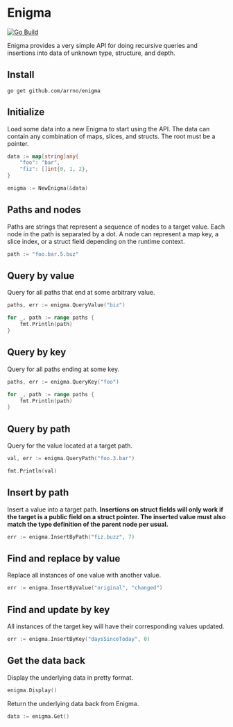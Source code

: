 # Enigma
[![Go Build](https://github.com/arrno/enigma/actions/workflows/go.yml/badge.svg)](https://github.com/arrno/enigma/actions/workflows/go.yml)


Enigma provides a very simple API for doing recursive queries and insertions into data of unknown type, structure, and depth.

## Install
```
go get github.com/arrno/enigma
```

## Initialize
Load some data into a new Enigma to start using the API. The data can contain any combination of maps, slices, and structs. The root must be a pointer.
```Go
data := map[string]any{
    "foo": "bar",
    "fiz": []int{0, 1, 2},
}

enigma := NewEnigma(&data)
```

## Paths and nodes
Paths are strings that represent a sequence of nodes to a target value. Each node in the path is separated by a dot. A node can represent a map key, a slice index, or a struct field depending on the runtime context.
```Go
path := "foo.bar.5.buz"
```

## Query by value
Query for all paths that end at some arbitrary value.
```Go
paths, err := enigma.QueryValue("biz")

for _, path := range paths {
    fmt.Println(path)
}
```

## Query by key
Query for all paths ending at some key.
```Go
paths, err := enigma.QueryKey("foo")

for _, path := range paths {
    fmt.Println(path)
}
```

## Query by path
Query for the value located at a target path.
```Go
val, err := enigma.QueryPath("foo.3.bar")

fmt.Println(val)
```

## Insert by path
Insert a value into a target path. **Insertions on struct fields will only work if the target is a public field on a struct pointer. The inserted value must also match the type definition of the parent node per usual.**
```Go
err := enigma.InsertByPath("fiz.buzz", 7)
```

## Find and replace by value
Replace all instances of one value with another value.
```Go
err := enigma.InsertByValue("original", "changed")
```

## Find and update by key
All instances of the target key will have their corresponding values updated.
```Go
err := enigma.InsertByKey("daysSinceToday", 0)
```

## Get the data back
Display the underlying data in pretty format.
```Go
enigma.Display()
```
Return the underlying data back from Enigma.
```Go
data := enigma.Get()
```